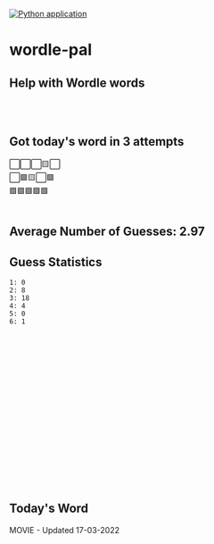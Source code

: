 [![Python application](https://github.com/schleising/wordle-pal/actions/workflows/python-app.yml/badge.svg)](https://github.com/schleising/wordle-pal/actions/workflows/python-app.yml)
# wordle-pal
## Help with Wordle words
</br>
</br>

## Got today's word in 3 attempts</br>
⬜⬜⬜🟨⬜\
⬜🟩🟨⬜🟩\
🟩🟩🟩🟩🟩\
</br>
## Average Number of Guesses: 2.97</br>
## Guess Statistics</br>
    1: 0
    2: 8
    3: 18
    4: 4
    5: 0
    6: 1
</br>
</br>
</br>
</br>
</br>
</br>
</br>
</br>
</br>
</br>
</br>
</br>
</br>
</br>
</br>
</br>

## Today's Word
MOVIE - Updated 17-03-2022
